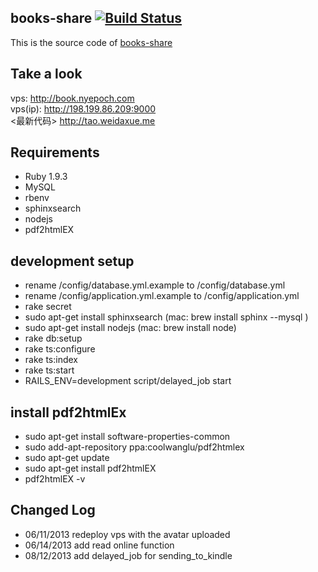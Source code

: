 ## books-share [![Build Status](https://travis-ci.org/caok/books-share.png?branch=master)](https://travis-ci.org/caok/books-share)
This is the source code of [books-share](http://198.199.86.209:9000)

## Take a look
vps: http://book.nyepoch.com
<br/>
vps(ip): http://198.199.86.209:9000
<br/>
<最新代码> http://tao.weidaxue.me

## Requirements

* Ruby 1.9.3
* MySQL
* rbenv
* sphinxsearch
* nodejs
* pdf2htmlEX

## development setup
* rename /config/database.yml.example to /config/database.yml
* rename /config/application.yml.example to /config/application.yml
* rake secret
* sudo apt-get install sphinxsearch (mac: brew install sphinx --mysql )
* sudo apt-get install nodejs (mac: brew install node)
* rake db:setup
* rake ts:configure
* rake ts:index
* rake ts:start
* RAILS_ENV=development script/delayed_job start


## install pdf2htmlEx
* sudo apt-get install software-properties-common
* sudo add-apt-repository ppa:coolwanglu/pdf2htmlex
* sudo apt-get update
* sudo apt-get install pdf2htmlEX
* pdf2htmlEX -v


## Changed Log
* 06/11/2013 redeploy vps with the avatar uploaded<br/>
* 06/14/2013 add read online function<br/>
* 08/12/2013 add delayed_job for sending_to_kindle<br/>
